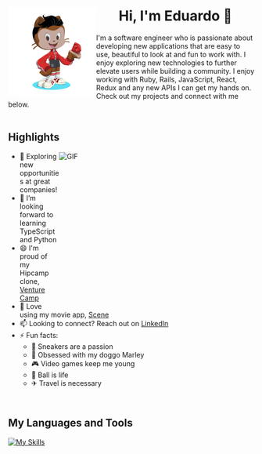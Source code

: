 <div align='center'>
   <h1>
       <img align="left" width="180" height="180" src="./assets/me_as_gif.gif"></img>
       Hi, I'm Eduardo 👋
   </h1>  
</div>
<div white-space : pre-wrap !important;>
   I'm a software engineer who is passionate about developing new applications that are easy to use, beautiful to look at and fun to work with. I enjoy exploring new technologies to further elevate users while building a community. I enjoy working with Ruby, Rails, JavaScript, React, Redux and any new APIs I can get my hands on. Check out my projects and connect with me below.
</div>

<br>

## Highlights

<img align=right alt="GIF" src="https://i.pinimg.com/originals/a5/35/60/a53560c8088900e266880f779dacced7.gif" width="400" height="320" />

- 🚀 Exploring new opportunities at great companies!  
- 🌱 I’m looking forward to learning TypeScript and Python
- 😄 I'm proud of my Hipcamp clone, [Venture Camp][venturecamp]
- 🎥 Love using my movie app, [Scene][scene]
- 📫 Looking to connect? Reach out on [LinkedIn][linkedin]
- ⚡ Fun facts:
   - 👟 Sneakers are a passion
   - 🐶 Obsessed with my doggo Marley
   - 🎮 Video games keep me young
   - 🏀 Ball is life
   - ✈ Travel is necessary

<br>

## My Languages and Tools
[![My Skills](https://skillicons.dev/icons?i=git,github,js,nodejs,rails,react,redux,express,postgres,mongodb,html,css,ruby,aws,heroku)](https://skillicons.dev)

[scene]: https://scene-app.herokuapp.com/
[linkedin]: https://www.linkedin.com/in/eduardobacsierra/
[venturecamp]: https://venture-camp.herokuapp.com/





<!--
**bann-dito/bann-dito** is a ✨ _special_ ✨ repository because its `README.md` (this file) appears on your GitHub profile.

Here are some ideas to get you started:

- 🔭 I’m currently working on ...
- 🌱 I’m currently learning ...
- 👯 I’m looking to collaborate on ...
- 🤔 I’m looking for help with ...
- 💬 Ask me about ...
- 📫 How to reach me: ...
- 😄 Pronouns: ...
- ⚡ Fun fact: ...
-->
